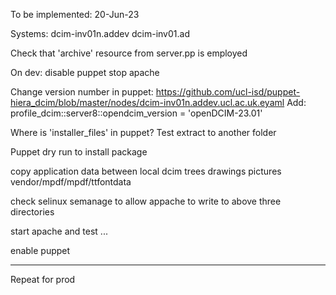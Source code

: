 To be implemented: 20-Jun-23

Systems:
dcim-inv01n.addev
dcim-inv01.ad

Check that 'archive' resource from server.pp is employed

On dev:
disable puppet
stop apache

Change version number in puppet:
https://github.com/ucl-isd/puppet-hiera_dcim/blob/master/nodes/dcim-inv01n.addev.ucl.ac.uk.eyaml
Add:
profile_dcim::server8::opendcim_version = 'openDCIM-23.01'

Where is 'installer_files' in puppet?
Test extract to another folder

Puppet dry run to install package

copy application data between local dcim trees
  drawings
  pictures
  vendor/mpdf/mpdf/ttfontdata

check selinux
semanage to allow appache to write to above three directories

start apache and test ...

enable puppet

---

Repeat for prod
